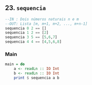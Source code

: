 ## 23. `sequencia`
```hs
--IN : Dois números naturais n e m
--OUT: Lista [m, m+1, m+2, ..., m+n-1]
sequencia 0 2 == []
sequencia 1 2 == [2]
sequencia 3 5 == [5,6,7]
sequencia 4 4 == [4,5,6,8]
```


<!--MAIN_BEGIN-->
### Main
```hs
main = do
    a <- readLn :: IO Int
    b <- readLn :: IO Int
    print $ sequencia a b

```
<!--MAIN_END-->
